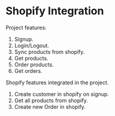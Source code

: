 # Shopify Integration

Project features:
1. Signup.
2. Login/Logout.
3. Sync products from shopify.
4. Get products.
5. Order products.
6. Get orders.

Shopify features integrated in the project.
1. Create customer in shopify on signup.
2. Get all products from shopify.
3. Create new Order in shopify.
